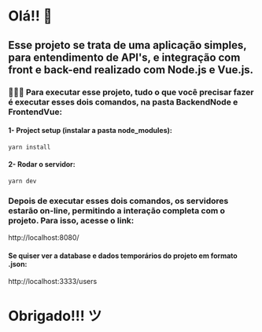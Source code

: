 # Olá!! 🥳

## Esse projeto se trata de uma aplicação simples, para entendimento de API's, e integração com front e back-end realizado com Node.js e Vue.js.

### 👨🏻‍💻 Para executar esse projeto, tudo o que você precisar fazer é executar esses dois comandos, na pasta BackendNode e FrontendVue:

#### 1- Project setup (instalar a pasta node_modules):

```
yarn install
```

#### 2- Rodar o servidor:

```
yarn dev
```

### Depois de executar esses dois comandos, os servidores estarão on-line, permitindo a interação completa com o projeto. Para isso, acesse o link:

http://localhost:8080/

#### Se quiser ver a database e dados temporários do projeto em formato .json:

http://localhost:3333/users

# Obrigado!!! ツ
